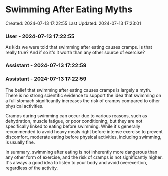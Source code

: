 # Swimming After Eating Myths

Created: 2024-07-13 17:22:55
Last Updated: 2024-07-13 17:23:01

### User - 2024-07-13 17:22:55

As kids we were told that swimming after eating causes cramps. Is that really true? And if so it's it worth than any other source of exercise?

### Assistant - 2024-07-13 17:22:59



### Assistant - 2024-07-13 17:22:59

The belief that swimming after eating causes cramps is largely a myth. There is no strong scientific evidence to support the idea that swimming on a full stomach significantly increases the risk of cramps compared to other physical activities. 

Cramps during swimming can occur due to various reasons, such as dehydration, muscle fatigue, or poor conditioning, but they are not specifically linked to eating before swimming. While it's generally recommended to avoid heavy meals right before intense exercise to prevent discomfort, moderate eating before physical activities, including swimming, is usually fine. 

In summary, swimming after eating is not inherently more dangerous than any other form of exercise, and the risk of cramps is not significantly higher. It's always a good idea to listen to your body and avoid overexertion, regardless of the activity.

